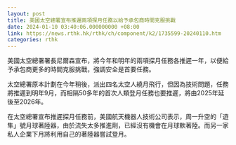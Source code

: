 ```yaml
---
layout: post
title: 美國太空總署宣布推遲兩項探月任務以給予承包商時間克服挑戰
date: 2024-01-10 03:40:06.000000000 +08:00
link: https://news.rthk.hk/rthk/ch/component/k2/1735599-20240110.htm
categories: rthk
---
```


美國太空總署署長尼爾森宣布，將今年和明年的兩項探月任務各推遲一年，以便給予承包商更多的時間克服挑戰，強調安全是首要任務。

太空總署原本計劃在今年稍後，派出四名太空人繞月飛行，但因為技術問題，任務將推遲到明年9月，而相隔50多年的首次人類登月任務也要推遲，將由2025年延後至2026年。

在太空總署宣布推遲探月任務前，美國航天機器人技術公司表示，周一升空的「遊隼」號月球著陸器，由於流失太多推進劑，已經沒有機會在月球軟著陸。而另一家私人企業下月將利用自己的著陸器嘗試登月。
